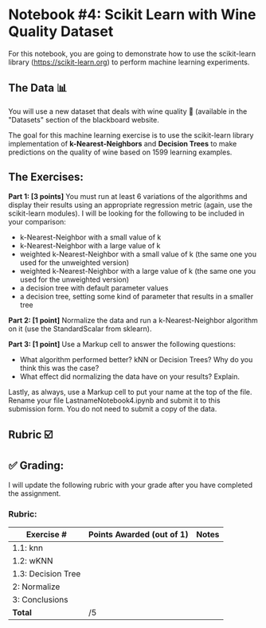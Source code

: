 # Notebook #4: Scikit Learn with Wine Quality Dataset

For this notebook, you are going to demonstrate how to use the scikit-learn library (https://scikit-learn.org) to perform machine learning experiments. 
## The Data :bar_chart: 
You will use a new dataset that deals with wine quality :wine_glass: (available in the "Datasets" section of the blackboard website. 

The goal for this machine learning exercise is to use the scikit-learn library implementation of **k-Nearest-Neighbors** and **Decision Trees** to make predictions on the quality of wine based on 1599 learning examples. 

## The Exercises:
**Part 1: [3 points]** You must run at least 6 variations of the algorithms and display their results using an appropriate regression metric (again, use the scikit-learn modules). I will be looking for the following to be included in your comparison:
* k-Nearest-Neighbor with a small value of k
* k-Nearest-Neighbor with a large value of k
* weighted k-Nearest-Neighbor with a small value of k (the same one you used for the unweighted version)
* weighted k-Nearest-Neighbor with a large value of k (the same one you used for the unweighted version)
* a decision tree with default parameter values
* a decision tree, setting some kind of parameter that results in a smaller tree 

**Part 2: [1 point]** Normalize the data and run a k-Nearest-Neighbor algorithm on it (use the StandardScalar from sklearn).

**Part 3: [1 point]** Use a Markup cell to answer the following questions:
* What algorithm performed better? kNN or Decision Trees? Why do you think this was the case?
* What effect did normalizing the data have on your results? Explain. 

Lastly, as always, use a Markup cell to put your name at the top of the file. Rename your file LastnameNotebook4.ipynb and submit it to this submission form. You do not need to submit a copy of the data.

## Rubric :ballot_box_with_check:

## :white_check_mark: Grading: 
I will update the following rubric with your grade after you have completed the assignment.
### Rubric:
| Exercise #  | Points Awarded (out of 1)  | Notes |
| --------- | ------------------- | --------- |
| 1.1: knn           |        |    |
| 1.2: wKNN          |        |    | 
| 1.3: Decision Tree |        |    |
| 2: Normalize       |        |    | 
| 3: Conclusions     |        |    |
| <b>Total           |    /5 | </b>   |
